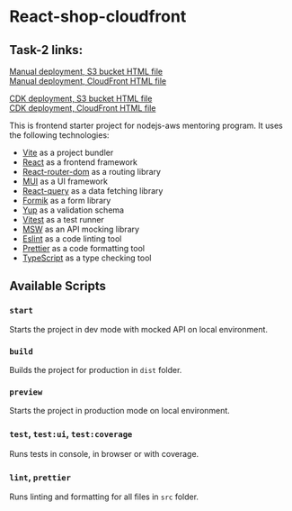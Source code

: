 # React-shop-cloudfront

## Task-2 links:

[Manual deployment, S3 bucket HTML file](https://lgelashvili-rsschool-task2.s3.eu-north-1.amazonaws.com/index.html)  
[Manual deployment, CloudFront HTML file](https://d1zlnygq0i2mpj.cloudfront.net)

[CDK deployment, S3 bucket HTML file](https://lgelashvili-rsschool-task2.s3.eu-north-1.amazonaws.com/index.html)  
[CDK deployment, CloudFront HTML file](https://d2y18gjo622zrv.cloudfront.net)

This is frontend starter project for nodejs-aws mentoring program. It uses the following technologies:

- [Vite](https://vitejs.dev/) as a project bundler
- [React](https://beta.reactjs.org/) as a frontend framework
- [React-router-dom](https://reactrouterdotcom.fly.dev/) as a routing library
- [MUI](https://mui.com/) as a UI framework
- [React-query](https://react-query-v3.tanstack.com/) as a data fetching library
- [Formik](https://formik.org/) as a form library
- [Yup](https://github.com/jquense/yup) as a validation schema
- [Vitest](https://vitest.dev/) as a test runner
- [MSW](https://mswjs.io/) as an API mocking library
- [Eslint](https://eslint.org/) as a code linting tool
- [Prettier](https://prettier.io/) as a code formatting tool
- [TypeScript](https://www.typescriptlang.org/) as a type checking tool

## Available Scripts

### `start`

Starts the project in dev mode with mocked API on local environment.

### `build`

Builds the project for production in `dist` folder.

### `preview`

Starts the project in production mode on local environment.

### `test`, `test:ui`, `test:coverage`

Runs tests in console, in browser or with coverage.

### `lint`, `prettier`

Runs linting and formatting for all files in `src` folder.
